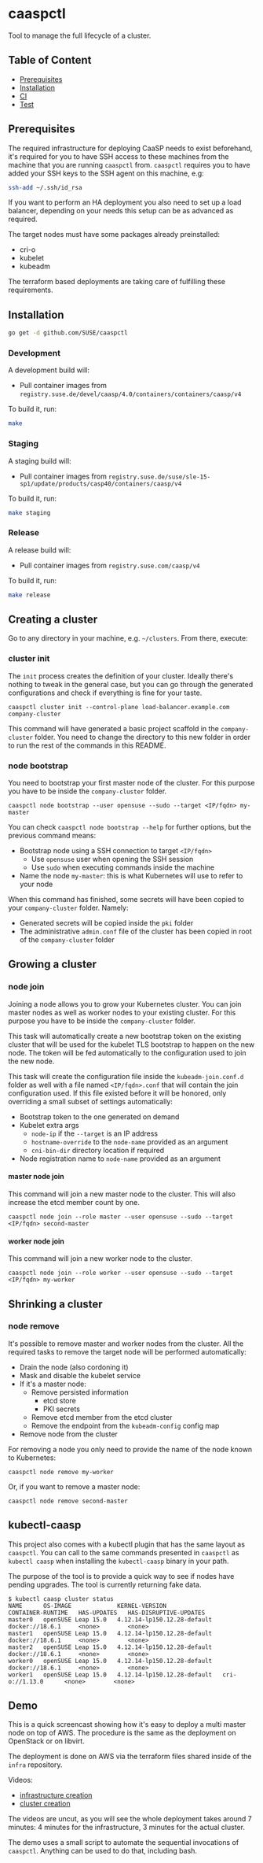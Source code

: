 # caaspctl

Tool to manage the full lifecycle of a cluster.

## Table of Content

- [Prerequisites](#prerequisites)
- [Installation](#installation)
- [CI](/ci/README.md)
- [Test](test/README.md)

## Prerequisites

The required infrastructure for deploying CaaSP needs to exist beforehand, it's
required for you to have SSH access to these machines from the machine that you
are running `caaspctl` from. `caaspctl` requires you to have added your SSH
keys to the SSH agent on this machine, e.g:

```sh
ssh-add ~/.ssh/id_rsa
```

If you want to perform an HA deployment you also need to set up a load balancer,
depending on your needs this setup can be as advanced as required.

The target nodes must have some packages already preinstalled:

  * cri-o
  * kubelet
  * kubeadm

The terraform based deployments are taking care of fulfilling these requirements.

## Installation

```sh
go get -d github.com/SUSE/caaspctl
```

### Development

A development build will:

* Pull container images from `registry.suse.de/devel/caasp/4.0/containers/containers/caasp/v4`

To build it, run:

```sh
make
```

### Staging

A staging build will:

* Pull container images from `registry.suse.de/suse/sle-15-sp1/update/products/casp40/containers/caasp/v4`

To build it, run:

```sh
make staging
```

### Release

A release build will:

* Pull container images from `registry.suse.com/caasp/v4`

To build it, run:

```sh
make release
```

## Creating a cluster

Go to any directory in your machine, e.g. `~/clusters`. From there, execute:

### cluster init

The `init` process creates the definition of your cluster. Ideally there's
nothing to tweak in the general case, but you can go through the generated
configurations and check if everything is fine for your taste.

```
caaspctl cluster init --control-plane load-balancer.example.com company-cluster
```

This command will have generated a basic project scaffold in the `company-cluster`
folder. You need to change the directory to this new folder in order to run the rest
of the commands in this README.

### node bootstrap

You need to bootstrap your first master node of the cluster. For this purpose
you have to be inside the `company-cluster` folder.

```
caaspctl node bootstrap --user opensuse --sudo --target <IP/fqdn> my-master
```

You can check `caaspctl node bootstrap --help` for further options, but the
previous command means:

* Bootstrap node using a SSH connection to target `<IP/fqdn>`
  * Use `opensuse` user when opening the SSH session
  * Use `sudo` when executing commands inside the machine
* Name the node `my-master`: this is what Kubernetes will use to refer to your node

When this command has finished, some secrets will have been copied to your
`company-cluster` folder. Namely:

* Generated secrets will be copied inside the `pki` folder
* The administrative `admin.conf` file of the cluster has been copied in
  root of the `company-cluster` folder

## Growing a cluster

### node join

Joining a node allows you to grow your Kubernetes cluster. You can join master nodes as
well as worker nodes to your existing cluster. For this purpose you have to be inside the
`company-cluster` folder.

This task will automatically create a new bootstrap token on the existing cluster that will
be used for the kubelet TLS bootstrap to happen on the new node. The token will be fed
automatically to the configuration used to join the new node.

This task will create the configuration file inside the `kubeadm-join.conf.d` folder as well
with a file named `<IP/fqdn>.conf` that will contain the join configuration used. If this file
existed before it will be honored, only overriding a small subset of settings automatically:

* Bootstrap token to the one generated on demand
* Kubelet extra args
  * `node-ip` if the `--target` is an IP address
  * `hostname-override` to the `node-name` provided as an argument
  * `cni-bin-dir` directory location if required
* Node registration name to `node-name` provided as an argument

#### master node join

This command will join a new master node to the cluster. This will also increase the etcd
member count by one.

```
caaspctl node join --role master --user opensuse --sudo --target <IP/fqdn> second-master
```

#### worker node join

This command will join a new worker node to the cluster.

```
caaspctl node join --role worker --user opensuse --sudo --target <IP/fqdn> my-worker
```

## Shrinking a cluster

### node remove

It's possible to remove master and worker nodes from the cluster. All the required tasks to remove
the target node will be performed automatically:

* Drain the node (also cordoning it)
* Mask and disable the kubelet service
* If it's a master node:
  * Remove persisted information
    * etcd store
    * PKI secrets
  * Remove etcd member from the etcd cluster
  * Remove the endpoint from the `kubeadm-config` config map
* Remove node from the cluster

For removing a node you only need to provide the name of the node known to Kubernetes:

```
caaspctl node remove my-worker
```

Or, if you want to remove a master node:

```
caaspctl node remove second-master
```

## kubectl-caasp

This project also comes with a kubectl plugin that has the same layout as `caaspctl`. You can
call to the same commands presented in `caaspctl` as `kubectl caasp` when installing the
`kubectl-caasp` binary in your path.

The purpose of the tool is to provide a quick way to see if nodes have pending
upgrades. The tool is currently returning fake data.

```
$ kubectl caasp cluster status
NAME      OS-IMAGE             KERNEL-VERSION                CONTAINER-RUNTIME   HAS-UPDATES   HAS-DISRUPTIVE-UPDATES
master0   openSUSE Leap 15.0   4.12.14-lp150.12.28-default   docker://18.6.1     <none>        <none>
master1   openSUSE Leap 15.0   4.12.14-lp150.12.28-default   docker://18.6.1     <none>        <none>
master2   openSUSE Leap 15.0   4.12.14-lp150.12.28-default   docker://18.6.1     <none>        <none>
worker0   openSUSE Leap 15.0   4.12.14-lp150.12.28-default   docker://18.6.1     <none>        <none>
worker1   openSUSE Leap 15.0   4.12.14-lp150.12.28-default   cri-o://1.13.0      <none>        <none>
```

## Demo

This is a quick screencast showing how it's easy to deploy a multi master node
on top of AWS. The procedure is the same as the deployment on OpenStack or on
libvirt.

The deployment is done on AWS via the terraform files shared inside of the `infra`
repository.

Videos:

  * [infrastructure creation](https://asciinema.org/a/wy9bqNjzszRN030sUIGM7f9j6)
  * [cluster creation](https://asciinema.org/a/PjblNTwwx0Z7ujyQPEu8SNHgF)

The videos are uncut, as you will see the whole deployment takes around 7 minutes:
4 minutes for the infrastructure, 3 minutes for the actual cluster.

The demo uses a small script to automate the sequential invocations of `caaspctl`.
Anything can be used to do that, including bash.
